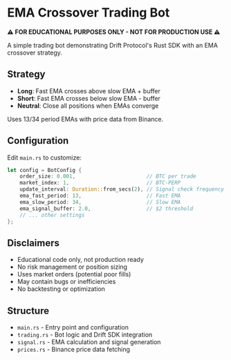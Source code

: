 # EMA Crossover Trading Bot

**⚠️ FOR EDUCATIONAL PURPOSES ONLY - NOT FOR PRODUCTION USE ⚠️**

A simple trading bot demonstrating Drift Protocol's Rust SDK with an EMA crossover strategy.

## Strategy

- **Long**: Fast EMA crosses above slow EMA + buffer
- **Short**: Fast EMA crosses below slow EMA - buffer
- **Neutral**: Close all positions when EMAs converge

Uses 13/34 period EMAs with price data from Binance.

## Configuration

Edit `main.rs` to customize:

```rust
let config = BotConfig {
    order_size: 0.001,                       // BTC per trade
    market_index: 1,                         // BTC-PERP
    update_interval: Duration::from_secs(2), // Signal check frequency
    ema_fast_period: 13,                     // Fast EMA
    ema_slow_period: 34,                     // Slow EMA
    ema_signal_buffer: 2.0,                  // $2 threshold
    // ... other settings
};
```

## Disclaimers

- Educational code only, not production ready
- No risk management or position sizing
- Uses market orders (potential poor fills)
- May contain bugs or inefficiencies
- No backtesting or optimization

## Structure

- `main.rs` - Entry point and configuration
- `trading.rs` - Bot logic and Drift SDK integration
- `signal.rs` - EMA calculation and signal generation
- `prices.rs` - Binance price data fetching
